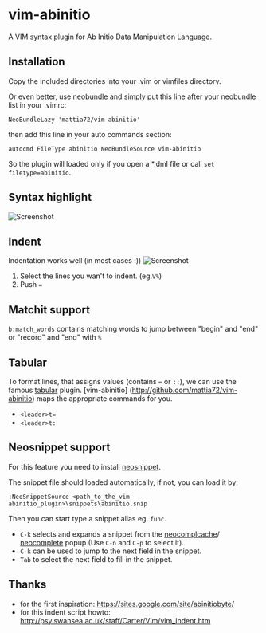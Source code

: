 # vim-abinitio
A VIM syntax plugin for Ab Initio Data Manipulation Language.
##  Installation
Copy the included directories into your .vim or vimfiles directory.

Or even better, use [neobundle](http://github.com/Shougo/neobundle.vim "Neobundle") and simply put this line after your neobundle list in your .vimrc:
```
NeoBundleLazy 'mattia72/vim-abinitio'
```
then add this line in your auto commands section:
```
autocmd FileType abinitio NeoBundleSource vim-abinitio
```
So the plugin will loaded only if you open a *.dml file or call `set filetype=abinitio`.

## Syntax highlight
![Screenshot](/../screenshot/screenshot.png?raw=true "Screenshot")

## Indent
Indentation works well (in most cases :)) 
![Screenshot](/../screenshot/align.gif?raw=true "Aligning")

1. Select the lines you wan't to indent. (eg.`V%`)
2. Push `=`

## Matchit support
`b:match_words` contains matching words to jump between "begin" and "end" or
"record" and "end" with `%`

## Tabular
To format lines, that assigns values (contains `=` or `::`), we can use the 
famous [tabular](http://github.com/godlygeek/tabular) plugin.
[vim-abinitio] (http://github.com/mattia72/vim-abinitio) maps the appropriate
commands for you.
* `<leader>t=` 
* `<leader>t:` 

## Neosnippet support
For this feature you need to install [neosnippet](http://github.com/Shougo/neosnippet.vim "Neosnippet").

The snippet file should loaded automatically, if not, you can load it by:
```
:NeoSnippetSource <path_to_the_vim-abinitio_plugin>\snippets\abinitio.snip
```    
Then you can start type a snippet alias eg. `func`. 
* `C-k` selects and expands a snippet from the [neocomplcache](https://github.com/Shougo/neocomplcache.vim)/ [neocomplete](https://github.com/Shougo/neocomplete.vim) popup (Use `C-n` and `C-p` to select it). 
* `C-k` can be used to jump to the next field in the snippet.
* `Tab` to select the next field to fill in the snippet.

## Thanks
* for the first inspiration: https://sites.google.com/site/abinitiobyte/
* for this indent script howto: http://psy.swansea.ac.uk/staff/Carter/Vim/vim_indent.htm

